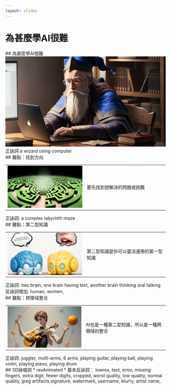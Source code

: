 ```yaml
---
layout: slides
---
```


<style>
td {
  width: 400px; /* Set the width of each table cell */
  vertical-align: middle;
}

td img {
  width: 100%; /* Make the image fit within the table cell */
  height: auto; /* Let the image height adjust automatically */
}
</style>

# 為甚麼學AI很難

<div class="slide">
## 為甚麼學AI很難
<img src="./SlideImages/HardToLearn/wizard-using-computer.png" width=700>  
正詠詞:a wizard using computer
</div>

<div class="slide">
## 難點：找到方向
<table>
<tr>
<td><img src="./SlideImages/HardToLearn/maze.png"></td>
<td>要先找到想解決的問題或挑戰</td>
</tr>
</table>
正詠詞: a complex labyrinth maze
</div>


<div class="slide">
## 難點：第二型知識
<tr>
<table>
<td><img src="./SlideImages/HardToLearn/2-brain.png"></td>
<td>第二型知識是你可以靈活運用的第一型知識</td>
</tr>
</table>
正詠詞: two brain, one brain having text, another brain thinking oral talking
反詠詞增加: human, women, 
</div>

<div class="slide">
## 難點：跨領域整合
<table>
<tr>
<td><img src="./SlideImages/HardToLearn/multi-hand.png"></td>
<td>AI也是一種第二型知識，所以是一種跨領域的整合</td>
</tr>
</table>
正詠詞: juggler, multi-arms, 6 arms, playing guitar, playing ball, playing violin, playing piano, playing drum
</div>


<div class="slide">
## SD詠唱詞
* revAnimated
* 基本反詠詞： lowres, text, error, missing fingers, extra digit, fewer digits, cropped, worst quality, low quality, normal quality, jpeg artifacts,signature, watermark, username, blurry, artist name,

</div>
